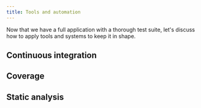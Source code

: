 ```yaml
---
title: Tools and automation
---
```

Now that we have a full application with a thorough test suite, let's discuss
how to apply tools and systems to keep it in shape.

## Continuous integration

## Coverage

## Static analysis
